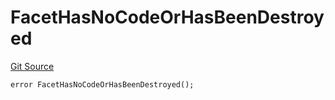 # FacetHasNoCodeOrHasBeenDestroyed
[Git Source](https://github.com/thrackle-io/tron/blob/02db7a0f302d98149458dfe5cd5a62ffb6f478a7/src/protocol/economic/ruleProcessor/RuleProcessorDiamond.sol)


```solidity
error FacetHasNoCodeOrHasBeenDestroyed();
```

